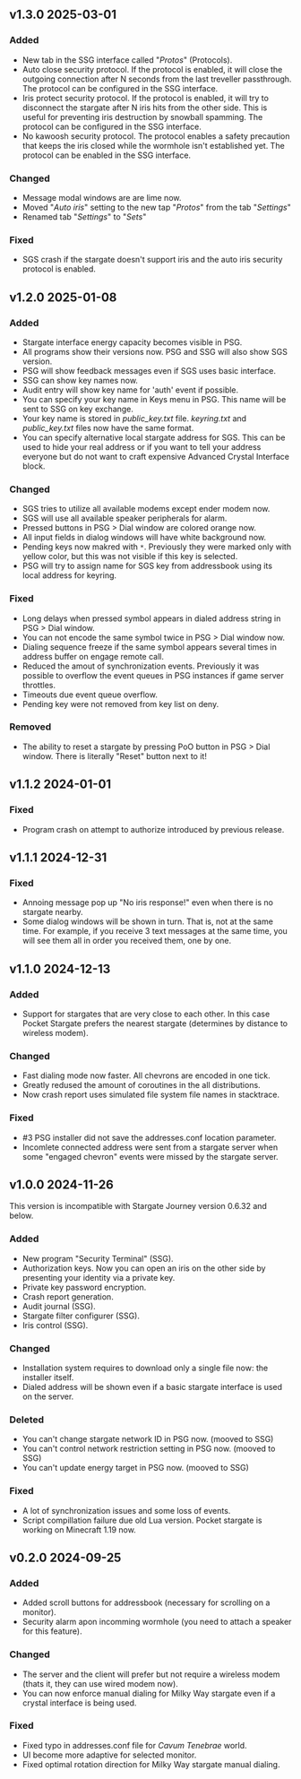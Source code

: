 ## v1.3.0 2025-03-01

### Added
- New tab in the SSG interface called "*Protos*" (Protocols).
- Auto close security protocol. If the protocol is enabled, it will close the outgoing connection after N seconds from the last treveller passthrough. The protocol can be configured in the SSG interface.
- Iris protect security protocol. If the protocol is enabled, it will try to disconnect the stargate after N iris hits from the other side. This is useful for preventing iris destruction by snowball spamming. The protocol can be configured in the SSG interface.
- No kawoosh security protocol. The protocol enables a safety precaution that keeps the iris closed while the wormhole isn't established yet. The protocol can be enabled in the SSG interface.

### Changed
- Message modal windows are are lime now.
- Moved "*Auto iris*" setting to the new tap "*Protos*" from the tab "*Settings*"
- Renamed tab "*Settings*" to "*Sets*"

### Fixed
- SGS crash if the stargate doesn't support iris and the auto iris security protocol is enabled.

## v1.2.0 2025-01-08

### Added
- Stargate interface energy capacity becomes visible in PSG.
- All programs show their versions now. PSG and SSG will also show SGS version.
- PSG will show feedback messages even if SGS uses basic interface.
- SSG can show key names now.
- Audit entry will show key name for 'auth' event if possible.
- You can specify your key name in Keys menu in PSG. This name will be sent to SSG on key exchange.
- Your key name is stored in *public_key.txt* file. *keyring.txt* and *public_key.txt* files now have the same format.
- You can specify alternative local stargate address for SGS. This can be used to hide your real address or if you want to tell your address everyone but do not want to craft expensive Advanced Crystal Interface block.

### Changed
- SGS tries to utilize all available modems except ender modem now.
- SGS will use all available speaker peripherals for alarm.
- Pressed buttons in PSG > Dial window are colored orange now.
- All input fields in dialog windows will have white background now.
- Pending keys now makred with `*`. Previously they were marked only with yellow color, but this was not visible if this key is selected.
- PSG will try to assign name for SGS key from addressbook using its local address for keyring.

### Fixed
- Long delays when pressed symbol appears in dialed address string in PSG > Dial window.
- You can not encode the same symbol twice in PSG > Dial window now.
- Dialing sequence freeze if the same symbol appears several times in address buffer on engage remote call.
- Reduced the amout of synchronization events. Previously it was possible to overflow the event queues in PSG instances if game server throttles.
- Timeouts due event queue overflow.
- Pending key were not removed from key list on deny.

### Removed
- The ability to reset a stargate by pressing PoO button in PSG > Dial window. There is literally "Reset" button next to it!

## v1.1.2 2024-01-01

### Fixed
- Program crash on attempt to authorize introduced by previous release.

## v1.1.1 2024-12-31

### Fixed
- Annoing message pop up "No iris response!" even when there is no stargate nearby.
- Some dialog windows will be shown in turn. That is, not at the same time. For example, if you receive 3 text messages at the same time, you will see them all in order you received them, one by one.

## v1.1.0 2024-12-13

### Added
- Support for stargates that are very close to each other. In this case Pocket Stargate prefers the nearest stargate (determines by distance to wireless modem).

### Changed
- Fast dialing mode now faster. All chevrons are encoded in one tick.
- Greatly redused the amount of coroutines in the all distributions.
- Now crash report uses simulated file system file names in stacktrace.

### Fixed
- #3 PSG installer did not save the addresses.conf location parameter.
- Incomlete connected address were sent from a stargate server when some "engaged chevron" events were missed by the stargate server.

## v1.0.0 2024-11-26

This version is incompatible with Stargate Journey version 0.6.32 and below.

### Added
- New program "Security Terminal" (SSG).
- Authorization keys. Now you can open an iris on the other side by presenting your identity via a private key.
- Private key password encryption.
- Crash report generation.
- Audit journal (SSG).
- Stargate filter configurer (SSG).
- Iris control (SSG).

### Changed
- Installation system requires to download only a single file now: the installer itself.
- Dialed address will be shown even if a basic stargate interface is used on the server.

### Deleted
- You can't change stargate network ID in PSG now. (mooved to SSG)
- You can't control network restriction setting in PSG now. (mooved to SSG)
- You can't update energy target in PSG now. (mooved to SSG)

### Fixed
- A lot of synchronization issues and some loss of events.
- Script compillation failure due old Lua version. Pocket stargate is working on Minecraft 1.19 now.

## v0.2.0 2024-09-25

### Added
- Added scroll buttons for addressbook (necessary for scrolling on a monitor).
- Security alarm apon incomming wormhole (you need to attach a speaker for this feature).

### Changed
- The server and the client will prefer but not require a wireless modem (thats it, they can use wired modem now).
- You can now enforce manual dialing for Milky Way stargate even if a crystal interface is being used.

### Fixed
- Fixed typo in addresses.conf file for *Cavum Tenebrae* world.
- UI become more adaptive for selected monitor.
- Fixed optimal rotation direction for Milky Way stargate manual dialing.
